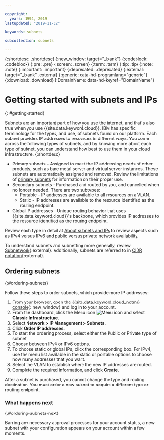 ```yaml
---

copyright:
  years: 1994, 2019
lastupdated: "2019-11-12"

keywords: subnets

subcollection: subnets

---
```


{:shortdesc: .shortdesc}
{:new_window: target="_blank"}
{:codeblock: .codeblock}
{:pre: .pre}
{:screen: .screen}
{:term: .term}
{:tip: .tip}
{:note: .note}
{:important: .important}
{:deprecated: .deprecated}
{:external: target="_blank" .external}
{:generic: data-hd-programlang="generic"}
{:download: .download}
{:DomainName: data-hd-keyref="DomainName"}


# Getting started with subnets and IPs
{: #getting-started}

Subnets are an important part of how you use the internet, and that's also true when you use {{site.data.keyword.cloud}}. IBM has specific terminology for the types, and use, of subnets found on our platform. Each subnet provides IP addresses to resources in different ways. You come across the following types of subnets, and by knowing more about each type of subnet, you can understand how best to use them in your cloud infrastructure.
{:shortdesc}

  * Primary subnets - Assigned to meet the IP addressing needs of other products, such as bare metal server and virtual server instances. These subnets are automatically assigned and removed. Review the limitations of [primary subnets](/docs/subnets?topic=subnets-about-subnets-and-ips#primary-subnets) for information on their proper use.
  * Secondary subnets - Purchased and routed by you, and cancelled when no longer needed. There are two subtypes:
    * Portable - IP addresses are available to all resources on a VLAN.
    * Static - IP addresses are available to the resource identified as the routing endpoint.
  * Global IP addresses - Unique routing behavior that uses {{site.data.keyword.cloud}}'s backbone, which provides IP addresses to the resource identified as the routing endpoint.

Review each type in detail at [About subnets and IPs](/docs/subnets?topic=subnets-about-subnets-and-ips) to review aspects such as IPv4 versus IPv6 and public versus private network availability.

To understand subnets and subnetting more generally, review [Subnetwork](https://en.wikipedia.org/wiki/Subnetwork){:external}.
Additionally, subnets are referred to in [CIDR notation](https://en.wikipedia.org/wiki/Classless_Inter-Domain_Routing){:external}.


## Ordering subnets
{:#ordering-subnets}

Follow these steps to order subnets, which provide more IP addresses:

  1. From your browser, open the [{{site.data.keyword.cloud_notm}} console](https://{DomainName}/){: new_window} and log in to your account.
  1. From the dashboard, click the Menu icon ![Menu icon](../../icons/icon_hamburger.svg) and select **Classic Infrastructure**.
  1. Select **Network > IP Management > Subnets**.
  1. Click **Order IP addresses**.
  1. To start the ordering process, select either the Public or Private type of subnet.
  1. Choose between IPv4 or IPv6 options.
  1. To choose static or global IPs, click the corresponding box. For IPv4, use the menu list available in the static or portable options to choose how many addresses that you want.
  1. Select the VLAN to establish where the new IP addresses are routed.
  1. Complete the required information, and click **Create**.


After a subnet is purchased, you cannot change the type and routing destination. You must order a new subnet to acquire a different type or routing endpoint.

### What happens next
{:#ordering-subnets-next}

Barring any necessary approval processes for your account status, a new subnet with your configuration appears on your account within a few moments.
